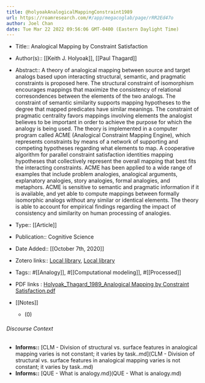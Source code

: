 ```yaml
---
title: @holyoakAnalogicalMappingConstraint1989
url: https://roamresearch.com/#/app/megacoglab/page/rRR2Ed47o
author: Joel Chan
date: Tue Mar 22 2022 09:56:06 GMT-0400 (Eastern Daylight Time)
---
```


- Title:: Analogical Mapping by Constraint Satisfaction
- Author(s):: [[Keith J. Holyoak]], [[Paul Thagard]]
- Abstract:: A theory of analogical mapping between source and target analogs based upon interacting structural, semantic, and pragmatic constraints is proposed here. The structural constraint of isomorphism encourages mappings that maximize the consistency of relational corresondences between the elements of the two analogs. The constraint of semantic similarity supports mapping hypotheses to the degree that mapped predicates have similar meanings. The constraint of pragmatic centrality favors mappings involving elements the analogist believes to be important in order to achieve the purpose for which the analogy is being used. The theory is implemented in a computer program called ACME (Analogical Constraint Mapping Engine), which represents constraints by means of a network of supporting and competing hypotheses regarding what elements to map. A cooperative algorithm for parallel constraint satisfaction identities mapping hypotheses that collectively represent the overall mapping that best fits the interacting constraints. ACME has been applied to a wide range of examples that include problem analogies, analogical arguments, explanatory analogies, story analogies, formal analogies, and metaphors. ACME is sensitive to semantic and pragmatic information if it is available, and yet able to compute mappings between formally isomorphic analogs without any similar or identical elements. The theory is able to account for empirical findings regarding the impact of consistency and similarity on human processing of analogies.
- Type:: [[Article]]
- Publication:: Cognitive Science
- Date Added:: [[October 7th, 2020]]
- Zotero links:: [Local library](zotero://select/groups/2451508/items/QA9MKBC7), [Local library](https://www.zotero.org/groups/2451508/items/QA9MKBC7)
- Tags:: #[[Analogy]], #[[Computational modeling]], #[[Processed]]
- PDF links : [Holyoak_Thagard_1989_Analogical Mapping by Constraint Satisfaction.pdf](zotero://open-pdf/groups/2451508/items/RPP7Y7CS)
- [[Notes]]

    - (0)

###### Discourse Context

- **Informs::** [CLM - Division of structural vs. surface features in analogical mapping varies is not constant; it varies by task..md](CLM - Division of structural vs. surface features in analogical mapping varies is not constant; it varies by task..md)
- **Informs::** [QUE - What is analogy.md](QUE - What is analogy.md)

